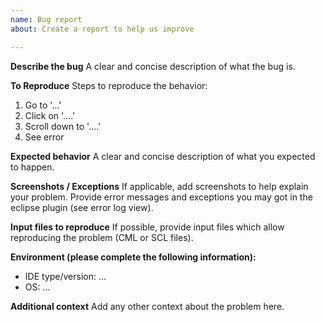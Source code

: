 ```yaml
---
name: Bug report
about: Create a report to help us improve

---
```


**Describe the bug**
A clear and concise description of what the bug is.

**To Reproduce**
Steps to reproduce the behavior:
1. Go to '...'
2. Click on '....'
3. Scroll down to '....'
4. See error

**Expected behavior**
A clear and concise description of what you expected to happen.

**Screenshots / Exceptions**
If applicable, add screenshots to help explain your problem.
Provide error messages and exceptions you may got in the eclipse plugin (see error log view).

**Input files to reproduce**
If possible, provide input files which allow reproducing the problem (CML or SCL files).

**Environment (please complete the following information):**
 - IDE type/version: ... 
 - OS: ...

**Additional context**
Add any other context about the problem here.
